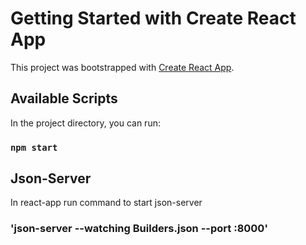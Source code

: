 # Getting Started with Create React App

This project was bootstrapped with [Create React App](https://github.com/facebook/create-react-app).

## Available Scripts

In the project directory, you can run:

### `npm start`


## Json-Server 
In react-app run command to start json-server 
### 'json-server --watching Builders.json --port :8000' 


    
